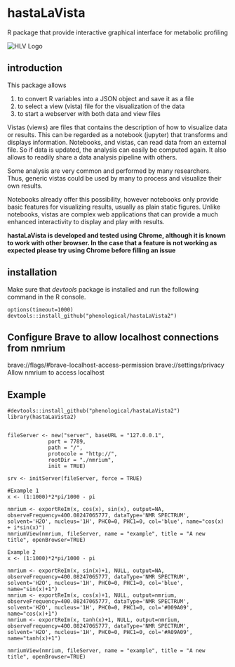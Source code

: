 # hastaLaVista
R package that provide interactive graphical interface for metabolic profiling

![HLV Logo](/inst/visu/bin/logo/hlvLogo.png)

## introduction

This package allows 
1. to convert R variables into a JSON object and save it as a file 
1. to select a view (vista) file for the visualization of the data
1. to start a webserver with both data and view files

Vistas (views) are files that contains the description of how to visualize data or results. This can be regarded as a notebook (jupyter) that transforms and displays information. Notebooks, and vistas, can read data from an external file. So if data is updated, the analysis can easily be computed again. It also allows to readily share a data analysis pipeline with others. 

Some analysis are very common and performed by many researchers. Thus, generic vistas could be used by many to process and visualize their own results.

Notebooks already offer this possibility, however notebooks only provide basic features for visualizing results, usually as plain static figures. Unlike notebooks, vistas are complex web applications that can provide a much enhanced interactivity to display and play with results.

**hastaLaVista is developed and tested using Chrome, although it is known to work with other browser. In the case that a feature is not working as expected please try using Chrome before filling an issue**

## installation

Make sure that *devtools* package is installed and run the following command in the R console. 

    options(timeout=1000)
    devtools::install_github("phenological/hastaLaVista2")
    
## Configure Brave to allow localhost connections from nmrium

brave://flags/#brave-localhost-access-permission
brave://settings/privacy
Allow nmrium to access localhost


## Example

```{R}
#devtools::install_github("phenological/hastaLaVista2")
library(hastaLaVista2)


fileServer <- new("server", baseURL = "127.0.0.1",
             port = 7789,
             path = "/",
             protocole = "http://",
             rootDir = "./nmrium",
             init = TRUE)

srv <- initServer(fileServer, force = TRUE)

#Example 1
x <- (1:1000)*2*pi/1000 - pi

nmrium <- exportReIm(x, cos(x), sin(x), output=NA, observeFrequency=400.08247065777, dataType='NMR SPECTRUM', solvent='H2O', nucleus='1H', PHC0=0, PHC1=0, col='blue', name="cos(x) + i*sin(x)")
nmriumView(nmrium, fileServer, name = "example", title = "A new title", openBrowser=TRUE)

Example 2
x <- (1:1000)*2*pi/1000 - pi

nmrium <- exportReIm(x, sin(x)+1, NULL, output=NA, observeFrequency=400.08247065777, dataType='NMR SPECTRUM', solvent='H2O', nucleus='1H', PHC0=0, PHC1=0, col='blue', name="sin(x)+1")
nmrium <- exportReIm(x, cos(x)+1, NULL, output=nmrium, observeFrequency=400.08247065777, dataType='NMR SPECTRUM', solvent='H2O', nucleus='1H', PHC0=0, PHC1=0, col='#009A09', name="cos(x)+1")
nmrium <- exportReIm(x, tanh(x)+1, NULL, output=nmrium, observeFrequency=400.08247065777, dataType='NMR SPECTRUM', solvent='H2O', nucleus='1H', PHC0=0, PHC1=0, col='#A09A09', name="tanh(x)+1")

nmriumView(nmrium, fileServer, name = "example", title = "A new title", openBrowser=TRUE)
```
